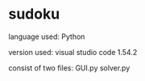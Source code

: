 # sudoku
language used: Python

version used: visual studio code 1.54.2

consist of two files:
GUI.py
solver.py
